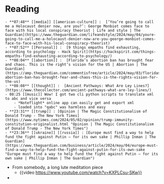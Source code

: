 # Reading
	- **07:48** [[media]] [[american-culture]] :  [‘You’re going to call me a Holocaust denier now, are you?’: George Monbiot comes face to face with his local conspiracy theorist | Life and style | The Guardian](https://www.theguardian.com/lifeandstyle/2024/may/04/youre-going-to-call-me-a-holocaust-denier-now-are-you-george-monbiot-comes-face-to-face-with-his-local-conspiracy-theorist)
	- **07:52** [[Personal]] :  [9 things empaths find exhausting, according to psychology - Hack Spirit](https://hackspirit.com/things-empaths-find-exhausting-according-to-psychology/)
	- **08:04** [[abortion]] :  [Florida’s abortion ban has brought fear and chaos. This is the right’s vision for the US | Abortion | The Guardian](https://amp.theguardian.com/commentisfree/article/2024/may/03/floridas-abortion-ban-has-brought-fear-and-chaos-this-is-the-rights-vision-for-the-us)
	- **08:08** [[thought]] :  [Ancient Pathways: What Are Ley Lines?](https://www.thecollector.com/ancient-pathways-what-are-ley-lines/)
	- 08:25 [[music]] Wow! I got two cli python scripts to translate xml to abc and vice versa
		- *Noteflight* online app can easily get and export xml
		- loaded into "qabc" was harmless and easy
	- **23:31** [[trump]] : [Opinion | The Magic Constitutionalism of Donald Trump - The New York Times](https://www.nytimes.com/2024/05/02/opinion/trump-immunity-constitution-originalist.html "Opinion | The Magic Constitutionalism of Donald Trump - The New York Times")
	- **23:36** [[ukraine]] [[russia]] : [Europe must find a way to help fund the fight against Putin – for its own sake | Phillip Inman | The Guardian](https://www.theguardian.com/business/article/2024/may/04/europe-must-find-a-way-to-help-fund-the-fight-against-putin-for-its-own-sake "Europe must find a way to help fund the fight against Putin – for its own sake | Phillip Inman | The Guardian")
- From somebody, a long lute meditation piece
	- {{video https://www.youtube.com/watch?v=KXPLCsu-SKw}}
-